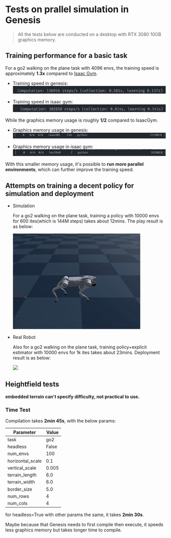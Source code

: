 # Tests on prallel simulation in Genesis

> All the tests below are conducted on a desktop with RTX 3080 10GB graphics memory.

## Training performance for a basic task

For a go2 walking on the plane task with 4096 envs, the training speed is approximately **1.3x** compared to [Isaac Gym](https://developer.nvidia.com/isaac-gym).
  
  - Training speed in genesis: 
  ![](./genesis_rl_speed.png)

  - Training speed in isaac gym: 
  ![](./isaacgym_speed.png)
  
While the graphics memory usage is roughly **1/2** compared to IsaacGym.

  - Graphics memory usage in genesis: 
  ![](./genesis_memory_usage.png)

  - Graphics memory usage in isaac gym: 
  ![](./isaacgym_memory_usage.png)

With this smaller memory usage, it's possible to **run more parallel environments**, which can further improve the training speed.

## Attempts on training a decent policy for simulation and deployment

- Simulation
  
  For a go2 walking on the plane task, training a policy with 10000 envs for 600 ites(which is 144M steps) takes about 12mins. The play result is as below:
  
  ![](./go2_flat_play.gif)

- Real Robot
  
  Also for a go2 walking on the plane task, training policy+explicit estimator with 10000 envs for 1k ites takes about 23mins. Deployment result is as below:

  ![](./genesis_deploy_test.gif)

## Heightfield tests

**embedded terrain can't specify difficulty, not practical to use.**

### Time Test

Compilation takes **2min 45s**, with the below params:

| Parameter | Value |
| --- | --- |
| task | go2 |
| headless | False |
| num_envs | 100   |
| horizontal_scale | 0.1 |
| vertical_scale | 0.005 |
| terrain_length | 6.0 |
| terrain_width | 6.0 |
| border_size | 5.0 |
| num_rows | 4 |
| num_cols | 4 |

for headless=True with other params the same, it takes **2min 30s**.

Maybe because that Genesis needs to first compile then execute, it speeds less graphics memory but takes longer time to compile.